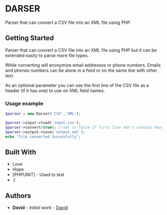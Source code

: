 # DARSER

Parser that can convert a CSV file into an XML file using PHP.

## Getting Started

Parser that can convert a CSV file into an XML file using PHP but it can be extended easily to parse more file types.

While converting will anonymize email addresses or phone numbers. Emails and phones numbers can be alone in a field or on the same line with other text.

As an optional parameter you can use the first line of the CSV file as a header (if it has one) to use on XML field names.


### Usage example

```php
$parser = new Darser('CSV','XML');

$parser->input->load('input.csv');
$parser->convert(true); //set to false if first line don't contain headers
$parser->output->save('output.xml');
echo "File converted Succesfully";
```

## Built With

* Love
* Hope
* [PHPUNIT] - Used to test
* :)

## Authors

* **David** - *Initial work* - [David](https://github.com/dravek)
